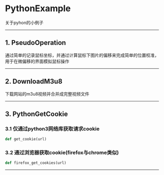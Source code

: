 # PythonExample

关于pyhon的小例子
___

## 1. PseudoOperation

通过简单的记录鼠标坐标，并通过计算鼠标下图片的偏移来完成简单的位置校准，用于在微偏移的界面模拟鼠标操作
___

## 2. DownloadM3u8

下载网站的m3u8视频并合并成完整视频文件
___

## 3. PythonGetCookie

### 3.1 仅通过python3网络库获取请求cookie

``` python
def get_cookie(url)
```

### 3.2 通过浏览器获取cookie(firefox与chrome类似)

``` python
def firefox_get_cookies(url)
```

___
